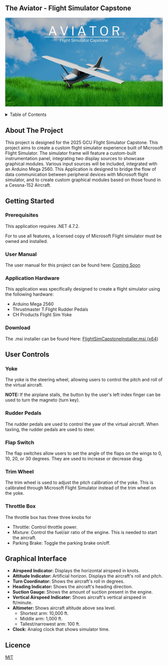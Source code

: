 ## The Aviator - Flight Simulator Capstone


![Alt text](PlaneGraphic-v0.1.jpg)


<!-- TABLE OF CONTENTS -->
<details>
  <summary>Table of Contents</summary>
  <ol>
    <li>
      <a href="#about-the-project">About The Project</a>
      <!-- <ul>
        <li><a href="#built-with">Built With</a></li>
      </ul> -->
    </li>
    <li>
      <a href="#getting-started">Getting Started</a>
      <ul>
        <li><a href="#prerequisites">Prerequisites</a></li>
        <li><a href="#user-manual">User Manual</a></li>
        <li><a href="#application-hardware">Application Hardware</a></li>
        <li><a href="#download">Download</a></li>
      </ul>
    <li>
      <a href="#user-controls">User Controls</a>
    </li>
    <li>
      <a href="#graphical-interface">Graphical Interface</a>
    </li>
  </ol>
</details>


## About The Project
This project is designed for the 2025 GCU Flight Simulator Capstone. This project aims to create a custom flight simulator experience built of Microsoft Flight Simulator. The simulator frame will feature a custom-built instrumentation panel, integrating two display sources to showcase graphical modules. Various input sources will be included, integrated with an Arduino Mega 2560. This Application is designed to bridge the flow of data communication between peripheral devices with Microsoft flight simulator, and to create custom graphical modules based on those found in a Cessna-152 Aircraft. 

## Getting Started
### Prerequisites
This application requires .NET 4.7.2.

For to use all features, a licensed copy of Microsoft Flight simulator must be owned and installed.

### User Manual
The user manual for this project can be found here: [Coming Soon](<https://github.com/TJx5x3/FlightSimCapstone>)

### Application Hardware
This application was specifically designed to create a flight simulator using the following hardware:
* Arduino Mega 2560
* Thrustmaster T.Flight Rudder Pedals
* CH Products Flight Sim Yoke

### Download
The .msi installer can be found Here:
[FlightSimCapstoneInstaller.msi (x64)](https://github.com/TJx5x3/FlightSimCapstone/raw/refs/heads/master/FlightSimCapstoneInstaller.msi)

## User Controls
### Yoke
The yoke is the steering wheel, allowing users to control the pitch and roll of the virtual aircraft.

<b>NOTE: </b>
If the airplane stalls, the button by the user's left index finger can be used to turn the magneto (turn key).

### Rudder Pedals
The rudder pedals are used to control the yaw of the virtual aircraft. When taxiing, the rudder pedals are used to steer.

### Flap Switch
The flap switches allow users to set the angle of the flaps on the wings to 0, 10, 20, or 30 degrees. They are used to increase or decrease drag.

### Trim Wheel
The trim wheel is used to adjust the pitch calibration of the yoke. This is calibrated through Microsoft Flight Simulator instead of the trim wheel on the yoke.

### Throttle Box
The throttle box has three three knobs for
* Throttle: Control throttle power.
* Mixture: Control the fuel/air ratio of the engine. This is needed to start the aircraft.
* Parking Brake:  Toggle the parking brake on/off.

## Graphical Interface
* <b>Airspeed Indicator:</b> Displays the horizontal airspeed in knots.
* <b>Attitude Indicator: </b> Artificial horizon. Displays the aircraft's roll and pitch.
* <b>Turn Coordinator: </b> Shows the aircraft's roll in degrees.
* <b>Heading Indicator: </b> Shows the aircraft's heading direction.
* <b>Suction Gauge: </b> Shows the amount of suction present in the engine.
* <b>Vertical Airspeed Indicator: </b>Shows aircraft's vertical airspeed in ft/minute.
* <b>Altimeter: </b> Shows aircraft altitude above sea level.
  * Shortest arm: 10,000 ft.
  * Middle arm: 1,000 ft.
  * Tallest/narrowest arm: 100 ft.
* <b>Clock:</b> Analog clock that shows simulator time.

## Licence
[MIT](https://raw.githubusercontent.com/TJx5x3/FlightSimCapstone/refs/heads/master/LICENSE.txt)